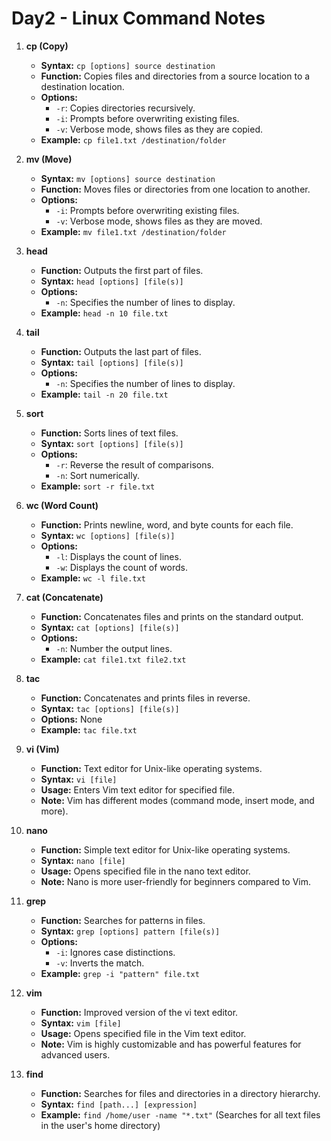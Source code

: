 # Day2 - Linux Command Notes

1. **cp (Copy)**
   - **Syntax:** `cp [options] source destination`
   - **Function:** Copies files and directories from a source location to a destination location.
   - **Options:**
     - `-r`: Copies directories recursively.
     - `-i`: Prompts before overwriting existing files.
     - `-v`: Verbose mode, shows files as they are copied.
   - **Example:** `cp file1.txt /destination/folder`

2. **mv (Move)**
   - **Syntax:** `mv [options] source destination`
   - **Function:** Moves files or directories from one location to another.
   - **Options:**
     - `-i`: Prompts before overwriting existing files.
     - `-v`: Verbose mode, shows files as they are moved.
   - **Example:** `mv file1.txt /destination/folder`

3. **head**
   - **Function:** Outputs the first part of files.
   - **Syntax:** `head [options] [file(s)]`
   - **Options:**
     - `-n`: Specifies the number of lines to display.
   - **Example:** `head -n 10 file.txt`

4. **tail**
   - **Function:** Outputs the last part of files.
   - **Syntax:** `tail [options] [file(s)]`
   - **Options:**
     - `-n`: Specifies the number of lines to display.
   - **Example:** `tail -n 20 file.txt`

5. **sort**
   - **Function:** Sorts lines of text files.
   - **Syntax:** `sort [options] [file(s)]`
   - **Options:**
     - `-r`: Reverse the result of comparisons.
     - `-n`: Sort numerically.
   - **Example:** `sort -r file.txt`

6. **wc (Word Count)**
   - **Function:** Prints newline, word, and byte counts for each file.
   - **Syntax:** `wc [options] [file(s)]`
   - **Options:**
     - `-l`: Displays the count of lines.
     - `-w`: Displays the count of words.
   - **Example:** `wc -l file.txt`

7. **cat (Concatenate)**
   - **Function:** Concatenates files and prints on the standard output.
   - **Syntax:** `cat [options] [file(s)]`
   - **Options:**
     - `-n`: Number the output lines.
   - **Example:** `cat file1.txt file2.txt`

8. **tac**
   - **Function:** Concatenates and prints files in reverse.
   - **Syntax:** `tac [options] [file(s)]`
   - **Options:** None
   - **Example:** `tac file.txt`

9. **vi (Vim)**
   - **Function:** Text editor for Unix-like operating systems.
   - **Syntax:** `vi [file]`
   - **Usage:** Enters Vim text editor for specified file.
   - **Note:** Vim has different modes (command mode, insert mode, and more).

10. **nano**
    - **Function:** Simple text editor for Unix-like operating systems.
    - **Syntax:** `nano [file]`
    - **Usage:** Opens specified file in the nano text editor.
    - **Note:** Nano is more user-friendly for beginners compared to Vim.

11. **grep**
    - **Function:** Searches for patterns in files.
    - **Syntax:** `grep [options] pattern [file(s)]`
    - **Options:**
      - `-i`: Ignores case distinctions.
      - `-v`: Inverts the match.
    - **Example:** `grep -i "pattern" file.txt`

12. **vim**
    - **Function:** Improved version of the vi text editor.
    - **Syntax:** `vim [file]`
    - **Usage:** Opens specified file in the Vim text editor.
    - **Note:** Vim is highly customizable and has powerful features for advanced users.

13. **find**
    - **Function:** Searches for files and directories in a directory hierarchy.
    - **Syntax:** `find [path...] [expression]`
    - **Example:** `find /home/user -name "*.txt"` (Searches for all text files in the user's home directory)

